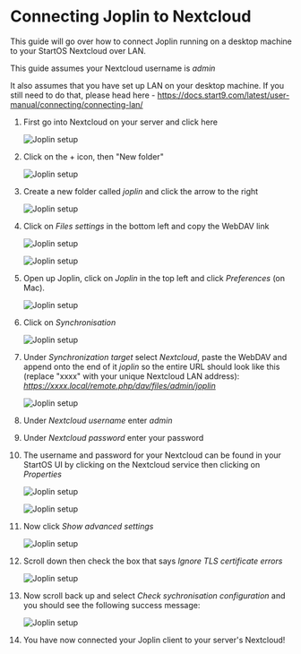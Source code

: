 # Connecting Joplin to Nextcloud

This guide will go over how to connect Joplin running on a desktop machine to your StartOS Nextcloud over LAN.

This guide assumes your Nextcloud username is _admin_

It also assumes that you have set up LAN on your desktop machine. If you still need to do that, please head here - https://docs.start9.com/latest/user-manual/connecting/connecting-lan/

1. First go into Nextcloud on your server and click here

    ![Joplin setup](./assets/joplin-setup0.png "Click on Folders")

1. Click on the + icon, then "New folder"

    ![Joplin setup](./assets/joplin-setup1.png "New Folder")

1. Create a new folder called _joplin_ and click the arrow to the right

    ![Joplin setup](./assets/joplin-setup3.png "Joplin directory")

1. Click on _Files settings_ in the bottom left and copy the WebDAV link

    ![Joplin setup](./assets/joplin-setup4.png "Files settings")

    ![Joplin setup](./assets/joplin-setup5.png "WebDAV link")

1. Open up Joplin, click on _Joplin_ in the top left and click _Preferences_ (on Mac).

    ![Joplin setup](./assets/joplin-setup7.png "Preferences")

1. Click on _Synchronisation_

    ![Joplin setup](./assets/joplin-setup8.png "Click on synchronization")

1. Under _Synchronization target_ select *Nextcloud*, paste the WebDAV and append onto the end of it _joplin_ so the entire URL should look like this (replace "xxxx" with your unique Nextcloud LAN address): _https://xxxx.local/remote.php/dav/files/admin/joplin_

    ![Joplin setup](./assets/joplin-setup9.png "Select NextCloud and enter URL")

1. Under _Nextcloud username_ enter _admin_

1. Under _Nextcloud password_ enter your password

1. The username and password for your Nextcloud can be found in your StartOS UI by clicking on the Nextcloud service then clicking on _Properties_

    ![Joplin setup](./assets/joplin-setup10.png "Enter Username and Password")

    ![Joplin setup](./assets/joplin-setup11.png "Username and password entered")

1. Now click _Show advanced settings_

    ![Joplin setup](./assets/joplin-setup12.png "advanced settings")

1. Scroll down then check the box that says _Ignore TLS certificate errors_

    ![Joplin setup](./assets/joplin-setup13.png "Ignore TLS certificate errors")

1. Now scroll back up and select _Check sychronisation configuration_ and you should see the following success message:

    ![Joplin setup](./assets/joplin-setup14.png "Check synchronisation")

1. You have now connected your Joplin client to your server's Nextcloud!
